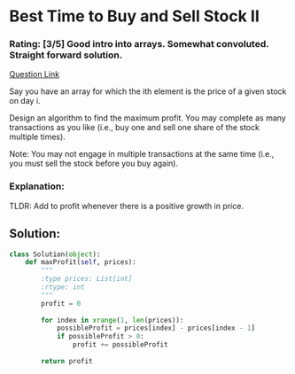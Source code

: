 # Best Time to Buy and Sell Stock II  

### Rating: [3/5] Good intro into arrays. Somewhat convoluted. Straight forward solution.

[Question Link](https://leetcode.com/problems/best-time-to-buy-and-sell-stock-ii/)  

Say you have an array for which the ith element is the price of a given stock on day i.  

Design an algorithm to find the maximum profit. You may complete as many transactions as you like (i.e., buy one and sell one share of the stock multiple times).  

Note: You may not engage in multiple transactions at the same time (i.e., you must sell the stock before you buy again).  

### Explanation:
TLDR: Add to profit whenever there is a positive growth in price.

## Solution:
```Python
class Solution(object):
    def maxProfit(self, prices):
        """
        :type prices: List[int]
        :rtype: int
        """
        profit = 0
        
        for index in xrange(1, len(prices)):
            possibleProfit = prices[index] - prices[index - 1]
            if possibleProfit > 0:
                profit += possibleProfit
                
        return profit
```
